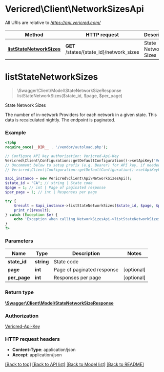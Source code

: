 # Vericred\Client\NetworkSizesApi

All URIs are relative to *https://api.vericred.com/*

Method | HTTP request | Description
------------- | ------------- | -------------
[**listStateNetworkSizes**](NetworkSizesApi.md#listStateNetworkSizes) | **GET** /states/{state_id}/network_sizes | State Network Sizes


# **listStateNetworkSizes**
> \Swagger\Client\Model\StateNetworkSizeResponse listStateNetworkSizes($state_id, $page, $per_page)

State Network Sizes

The number of in-network Providers for each network in a given state. This data is recalculated nightly.  The endpoint is paginated.

### Example
```php
<?php
require_once(__DIR__ . '/vendor/autoload.php');

// Configure API key authorization: Vericred-Api-Key
Vericred\Client\Configuration::getDefaultConfiguration()->setApiKey('Vericred-Api-Key', 'YOUR_API_KEY');
// Uncomment below to setup prefix (e.g. Bearer) for API key, if needed
// Vericred\Client\Configuration::getDefaultConfiguration()->setApiKeyPrefix('Vericred-Api-Key', 'Bearer');

$api_instance = new Vericred\Client\Api\NetworkSizesApi();
$state_id = "CA"; // string | State code
$page = 1; // int | Page of paginated response
$per_page = 1; // int | Responses per page

try {
    $result = $api_instance->listStateNetworkSizes($state_id, $page, $per_page);
    print_r($result);
} catch (Exception $e) {
    echo 'Exception when calling NetworkSizesApi->listStateNetworkSizes: ', $e->getMessage(), PHP_EOL;
}
?>
```

### Parameters

Name | Type | Description  | Notes
------------- | ------------- | ------------- | -------------
 **state_id** | **string**| State code |
 **page** | **int**| Page of paginated response | [optional]
 **per_page** | **int**| Responses per page | [optional]

### Return type

[**\Swagger\Client\Model\StateNetworkSizeResponse**](../Model/StateNetworkSizeResponse.md)

### Authorization

[Vericred-Api-Key](../../README.md#Vericred-Api-Key)

### HTTP request headers

 - **Content-Type**: application/json
 - **Accept**: application/json

[[Back to top]](#) [[Back to API list]](../../README.md#documentation-for-api-endpoints) [[Back to Model list]](../../README.md#documentation-for-models) [[Back to README]](../../README.md)

